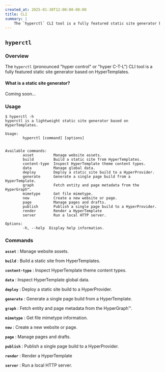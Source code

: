 ```yaml
---
created_at: 2025-01-30T12:00:00-08:00
title: CLI
summary: |
    The `hyperctl` CLI tool is a fully featured static site generator based on HyperTemplates.
---
```


## `hyperctl`

<auto-toc selectors='h3,h4,h5,h6,dl dt'></auto-toc>

### Overview

The `hyperctl` (pronounced "hyper control" or "hyper C-T-L") CLI tool is a fully featured static site generator based on HyperTemplates.

#### What is a static site generator?

Coming soon...

### Usage

<code-snippet ht-element filename='hyperctl'>

```plaintext
$ hyperctl -h
hyperctl is a lightweight static site generator based on HyperTemplates.

Usage:
        hyperctl [command] [options]


Available commands:
        asset         Manage website assets.
        build         Build a static site from HyperTemplates.
        content-type  Inspect HyperTemplate theme content types.
        data          Manage global data.
        deploy        Deploy a static site build to a HyperProvider.
        generate      Generate a single page build from a HyperTemplate.
        graph         Fetch entity and page metadata from the HyperGraph™️.
        mimetype      Get file mimetype.
        new           Create a new website or page.
        page          Manage pages and drafts.
        publish       Publish a single page build to a HyperProvider.
        render        Render a HyperTemplate
        server        Run a local HTTP server.

Options:
        -h, --help  Display help information.
```

</code-snippet>

### Commands

**`asset`**
: Manage website assets.

  <learn-more ht-element href='/docs/reference/cli/commands/asset/'></learn-more>

**`build`**
: Build a static site from HyperTemplates.

  <learn-more ht-element href='/docs/reference/cli/commands/build/'></learn-more>

**`content-type`**
: Inspect HyperTemplate theme content types.

  <learn-more ht-element href='/docs/reference/cli/commands/content-type/'></learn-more>

**`data`**
: Inspect HyperTemplate global data.

  <learn-more ht-element href='/docs/reference/cli/commands/data/'></learn-more>

**`deploy`**
: Deploy a static site build to a HyperProvider.

  <learn-more ht-element href='/docs/reference/cli/commands/deploy/'></learn-more>

**`generate`**
: Generate a single page build from a HyperTemplate.

  <learn-more ht-element href='/docs/reference/cli/commands/generate/'></learn-more>

**`graph`**
: Fetch entity and page metadata from the HyperGraph™️.

  <learn-more ht-element href='/docs/reference/cli/commands/graph/'></learn-more>

**`mimetype`**
: Get file mimetype information.

  <learn-more ht-element href='/docs/reference/cli/commands/mimetype/'></learn-more>

**`new`**
: Create a new website or page.

  <learn-more ht-element href='/docs/reference/cli/commands/new/'></learn-more>

**`page`**
: Manage pages and drafts.

  <learn-more ht-element href='/docs/reference/cli/commands/page/'></learn-more>

**`publish`**
: Publish a single page build to a HyperProvider.

  <learn-more ht-element href='/docs/reference/cli/commands/publish/'></learn-more>

**`render`**
: Render a HyperTemplate

  <learn-more ht-element href='/docs/reference/cli/commands/render/'></learn-more>

**`server`**
: Run a local HTTP server.

  <learn-more ht-element href='/docs/reference/cli/commands/server/'></learn-more>
